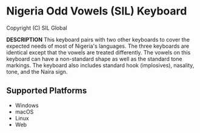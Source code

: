 Nigeria Odd Vowels (SIL) Keyboard
=====================

Copyright (C) SIL Global

__DESCRIPTION__
This keyboard pairs with two other keyboards to cover the expected needs of most of Nigeria's languages. The three keyboards are identical except that the vowels are treated differently. The vowels on this keyboard can have a non-standard shape as well as the standard tone markings. The keyboard also includes standard hook (implosives), nasality, tone, and the Naira sign.

Supported Platforms
-------------------
 * Windows
 * macOS
 * Linux
 * Web
